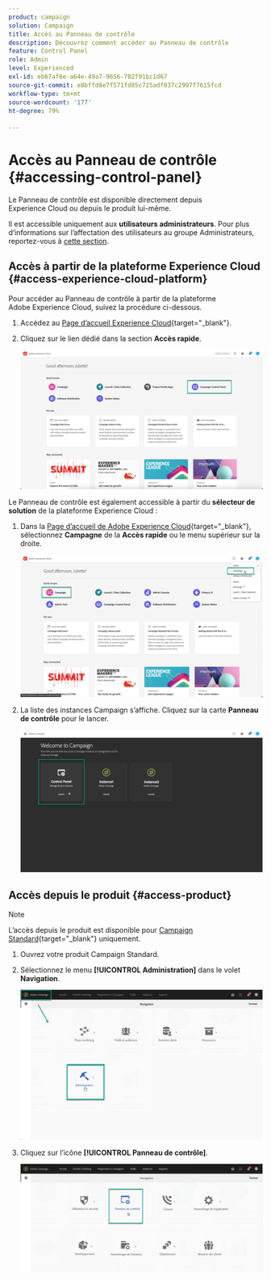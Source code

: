 ```yaml
---
product: campaign
solution: Campaign
title: Accès au Panneau de contrôle
description: Découvrez comment accéder au Panneau de contrôle
feature: Control Panel
role: Admin
level: Experienced
exl-id: eb67af6e-a64e-49a7-9656-782f91bc1d67
source-git-commit: e8bffd8e7f571fd85c725adf837c2997f7615fcd
workflow-type: tm+mt
source-wordcount: '177'
ht-degree: 79%

---
```


# Accès au Panneau de contrôle {#accessing-control-panel}

Le Panneau de contrôle est disponible directement depuis Experience Cloud ou depuis le produit lui-même.

Il est accessible uniquement aux **utilisateurs administrateurs**. Pour plus d’informations sur l’affectation des utilisateurs au groupe Administrateurs, reportez-vous à [cette section](../../discover/using/managing-permissions.md).

## Accès à partir de la plateforme Experience Cloud {#access-experience-cloud-platform}

Pour accéder au Panneau de contrôle à partir de la plateforme Adobe Experience Cloud, suivez la procédure ci-dessous.

1. Accédez au [Page d’accueil Experience Cloud](https://experiencecloud.adobe.com/){target="_blank"}.

1. Cliquez sur le lien dédié dans la section **Accès rapide**.

   ![](assets/do-not-localize/quickaccess.png)

Le Panneau de contrôle est également accessible à partir du **sélecteur de solution** de la plateforme Experience Cloud :

1. Dans la [Page d’accueil de Adobe Experience Cloud](https://experiencecloud.adobe.com/){target="_blank"}, sélectionnez **Campagne** de la **Accès rapide** ou le menu supérieur sur la droite.

   ![](assets/do-not-localize/control_panel_access1.png)

1. La liste des instances Campaign s’affiche. Cliquez sur la carte **Panneau de contrôle** pour le lancer.

   ![](assets/do-not-localize/control_panel_access2.png)

## Accès depuis le produit {#access-product}

>[!NOTE]
>
>L’accès depuis le produit est disponible pour [Campaign Standard](https://experienceleague.adobe.com/docs/campaign-standard/using/campaign-standard-home.html?lang=fr){target="_blank"} uniquement.

1. Ouvrez votre produit Campaign Standard.

1. Sélectionnez le menu **[!UICONTROL Administration]** dans le volet **Navigation**.

   ![](assets/control_panel_access3.png)

1. Cliquez sur l’icône **[!UICONTROL Panneau de contrôle]**.

   ![](assets/control_panel_access4.png)
